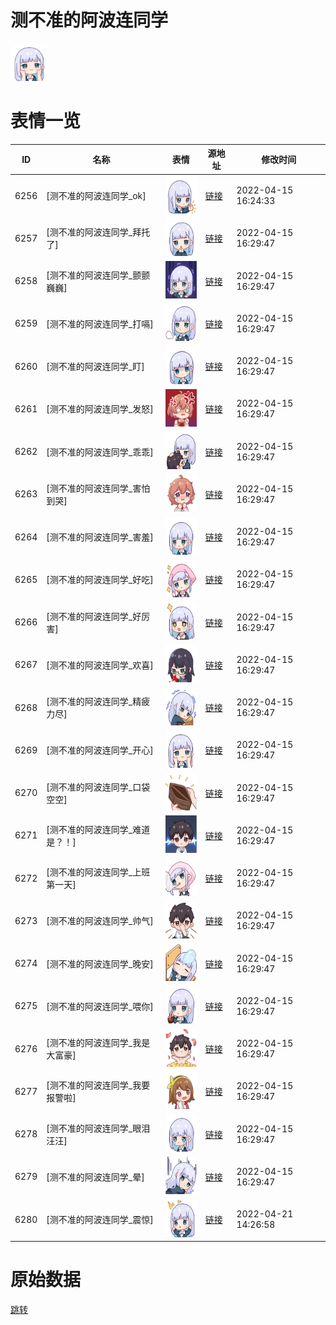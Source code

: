 # 测不准的阿波连同学

<img src="./cover.png" height="60" alt="cover" />

# 表情一览

|ID|名称|表情|源地址|修改时间|
|----|----|----|----|----|
|6256|[测不准的阿波连同学_ok]|<img src="./pic/006256_%5B测不准的阿波连同学_ok%5D.png" height="60" alt="ok"/>|[链接](http://i0.hdslb.com/bfs/emote/42f6625b016eeaa05de40d2975c70b85351b19b6.png)|2022-04-15 16:24:33|
|6257|[测不准的阿波连同学_拜托了]|<img src="./pic/006257_%5B测不准的阿波连同学_拜托了%5D.png" height="60" alt="拜托了"/>|[链接](http://i0.hdslb.com/bfs/emote/dc8dadf139e8921f291745e4f738241b3f14506a.png)|2022-04-15 16:29:47|
|6258|[测不准的阿波连同学_颤颤巍巍]|<img src="./pic/006258_%5B测不准的阿波连同学_颤颤巍巍%5D.png" height="60" alt="颤颤巍巍"/>|[链接](http://i0.hdslb.com/bfs/emote/bbc615ac811cf153cc4eac2a993d490b889bedcb.png)|2022-04-15 16:29:47|
|6259|[测不准的阿波连同学_打嗝]|<img src="./pic/006259_%5B测不准的阿波连同学_打嗝%5D.png" height="60" alt="打嗝"/>|[链接](http://i0.hdslb.com/bfs/emote/2a06dc89b1f9a23e2302ded2f1e504e6bf583720.png)|2022-04-15 16:29:47|
|6260|[测不准的阿波连同学_盯]|<img src="./pic/006260_%5B测不准的阿波连同学_盯%5D.png" height="60" alt="盯"/>|[链接](http://i0.hdslb.com/bfs/emote/31a0601cd18c5f42918ac0a59dd0edd5fef2763d.png)|2022-04-15 16:29:47|
|6261|[测不准的阿波连同学_发怒]|<img src="./pic/006261_%5B测不准的阿波连同学_发怒%5D.png" height="60" alt="发怒"/>|[链接](http://i0.hdslb.com/bfs/emote/33fc08a007a09399b234e283c49178e9914a866a.png)|2022-04-15 16:29:47|
|6262|[测不准的阿波连同学_乖乖]|<img src="./pic/006262_%5B测不准的阿波连同学_乖乖%5D.png" height="60" alt="乖乖"/>|[链接](http://i0.hdslb.com/bfs/emote/a8bfa69172e26c37f5aaffd03160d6d9f722e99f.png)|2022-04-15 16:29:47|
|6263|[测不准的阿波连同学_害怕到哭]|<img src="./pic/006263_%5B测不准的阿波连同学_害怕到哭%5D.png" height="60" alt="害怕到哭"/>|[链接](http://i0.hdslb.com/bfs/emote/b70eebf62373f3548edfccefcc651171781c2279.png)|2022-04-15 16:29:47|
|6264|[测不准的阿波连同学_害羞]|<img src="./pic/006264_%5B测不准的阿波连同学_害羞%5D.png" height="60" alt="害羞"/>|[链接](http://i0.hdslb.com/bfs/emote/605624829487679fc8a60cdaadd228256f659b05.png)|2022-04-15 16:29:47|
|6265|[测不准的阿波连同学_好吃]|<img src="./pic/006265_%5B测不准的阿波连同学_好吃%5D.png" height="60" alt="好吃"/>|[链接](http://i0.hdslb.com/bfs/emote/b6f717c4f6a62222908d39b3b9c3f986b4c87bbc.png)|2022-04-15 16:29:47|
|6266|[测不准的阿波连同学_好厉害]|<img src="./pic/006266_%5B测不准的阿波连同学_好厉害%5D.png" height="60" alt="好厉害"/>|[链接](http://i0.hdslb.com/bfs/emote/38522dbdb4a59dc97d660cb7435ecbdbdd618e85.png)|2022-04-15 16:29:47|
|6267|[测不准的阿波连同学_欢喜]|<img src="./pic/006267_%5B测不准的阿波连同学_欢喜%5D.png" height="60" alt="欢喜"/>|[链接](http://i0.hdslb.com/bfs/emote/20acf4a343b33e705f7b5e9288c305c35ebd29f6.png)|2022-04-15 16:29:47|
|6268|[测不准的阿波连同学_精疲力尽]|<img src="./pic/006268_%5B测不准的阿波连同学_精疲力尽%5D.png" height="60" alt="精疲力尽"/>|[链接](http://i0.hdslb.com/bfs/emote/acf9f8a7fe39a08850aa254acab85852a63e81f6.png)|2022-04-15 16:29:47|
|6269|[测不准的阿波连同学_开心]|<img src="./pic/006269_%5B测不准的阿波连同学_开心%5D.png" height="60" alt="开心"/>|[链接](http://i0.hdslb.com/bfs/emote/18edc6dec88f2dacdc0bee005e490f717685b9b4.png)|2022-04-15 16:29:47|
|6270|[测不准的阿波连同学_口袋空空]|<img src="./pic/006270_%5B测不准的阿波连同学_口袋空空%5D.png" height="60" alt="口袋空空"/>|[链接](http://i0.hdslb.com/bfs/emote/18e909851aebaf5dbc7a14c9b04fc2d215d73e67.png)|2022-04-15 16:29:47|
|6271|[测不准的阿波连同学_难道是？！]|<img src="./pic/006271_%5B测不准的阿波连同学_难道是？！%5D.png" height="60" alt="难道是？！"/>|[链接](http://i0.hdslb.com/bfs/emote/5f11574da4796a53cf9cff0440ef39171b3455f3.png)|2022-04-15 16:29:47|
|6272|[测不准的阿波连同学_上班第一天]|<img src="./pic/006272_%5B测不准的阿波连同学_上班第一天%5D.png" height="60" alt="上班第一天"/>|[链接](http://i0.hdslb.com/bfs/emote/589a174973197017830dc3aa8cb0c8b986e48d5c.png)|2022-04-15 16:29:47|
|6273|[测不准的阿波连同学_帅气]|<img src="./pic/006273_%5B测不准的阿波连同学_帅气%5D.png" height="60" alt="帅气"/>|[链接](http://i0.hdslb.com/bfs/emote/0ebd3bcfdcde86306dd87d3d538965dec0962d0a.png)|2022-04-15 16:29:47|
|6274|[测不准的阿波连同学_晚安]|<img src="./pic/006274_%5B测不准的阿波连同学_晚安%5D.png" height="60" alt="晚安"/>|[链接](http://i0.hdslb.com/bfs/emote/6c3271a3578da53c4ca2a5238809991ca85d680f.png)|2022-04-15 16:29:47|
|6275|[测不准的阿波连同学_喂你]|<img src="./pic/006275_%5B测不准的阿波连同学_喂你%5D.png" height="60" alt="喂你"/>|[链接](http://i0.hdslb.com/bfs/emote/e63c5634e2b4a7e5d4041e4c2607e5659822e762.png)|2022-04-15 16:29:47|
|6276|[测不准的阿波连同学_我是大富豪]|<img src="./pic/006276_%5B测不准的阿波连同学_我是大富豪%5D.png" height="60" alt="我是大富豪"/>|[链接](http://i0.hdslb.com/bfs/emote/2ae1f737c08c692a5783721474154f933aad0aa3.png)|2022-04-15 16:29:47|
|6277|[测不准的阿波连同学_我要报警啦]|<img src="./pic/006277_%5B测不准的阿波连同学_我要报警啦%5D.png" height="60" alt="我要报警啦"/>|[链接](http://i0.hdslb.com/bfs/emote/88078f51ee3cd353319ea0c62128ea39c42a90fd.png)|2022-04-15 16:29:47|
|6278|[测不准的阿波连同学_眼泪汪汪]|<img src="./pic/006278_%5B测不准的阿波连同学_眼泪汪汪%5D.png" height="60" alt="眼泪汪汪"/>|[链接](http://i0.hdslb.com/bfs/emote/3a7cb7b52e8120439eb9608659386881188858f3.png)|2022-04-15 16:29:47|
|6279|[测不准的阿波连同学_晕]|<img src="./pic/006279_%5B测不准的阿波连同学_晕%5D.png" height="60" alt="晕"/>|[链接](http://i0.hdslb.com/bfs/emote/b831024e3884bfd0b88d665019002f546449a872.png)|2022-04-15 16:29:47|
|6280|[测不准的阿波连同学_震惊]|<img src="./pic/006280_%5B测不准的阿波连同学_震惊%5D.png" height="60" alt="震惊"/>|[链接](http://i0.hdslb.com/bfs/emote/4684d88b96f611061489290c05563e39af4152f1.png)|2022-04-21 14:26:58|

# 原始数据

[跳转](./raw.json)

